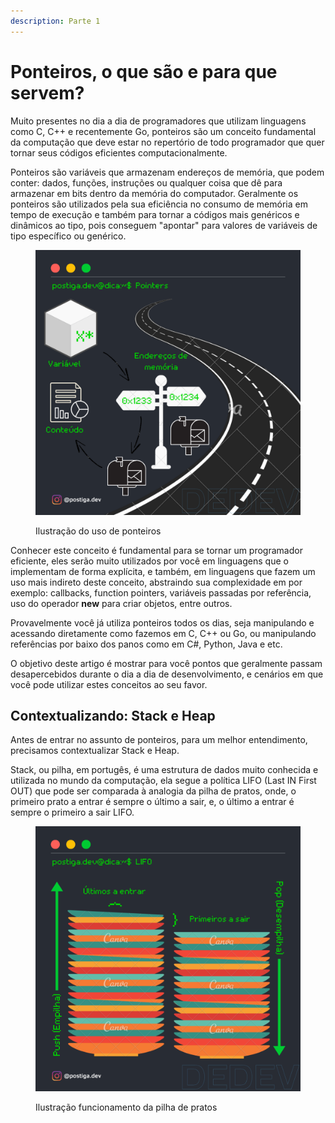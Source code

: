 ```yaml
---
description: Parte 1
---
```


# Ponteiros, o que são e para que servem?

Muito presentes no dia a dia de programadores que utilizam linguagens como C, C++ e recentemente Go, ponteiros são um conceito fundamental da computação que deve estar no repertório de todo programador que quer tornar seus códigos eficientes computacionalmente.

Ponteiros são variáveis que armazenam endereços de memória, que podem conter: dados, funções, instruções ou qualquer coisa que dê para armazenar em bits dentro da memória do computador. Geralmente os ponteiros são utilizados pela sua eficiência no consumo de memória em tempo de execução e também para tornar a códigos mais genéricos e dinâmicos ao tipo, pois conseguem "apontar" para valores de variáveis de tipo específico ou genérico.

<figure><img src="../.gitbook/assets/2.png" alt=""><figcaption><p>Ilustração do uso de ponteiros</p></figcaption></figure>

Conhecer este conceito é fundamental para se tornar um programador eficiente, eles serão muito utilizados por você em linguagens que o implementam de forma explícita, e também, em linguagens que fazem um uso mais indireto deste conceito, abstraindo sua complexidade em por exemplo: callbacks, function pointers, variáveis passadas por referência, uso do operador **new** para criar objetos, entre outros.

Provavelmente você já utiliza ponteiros todos os dias, seja manipulando e acessando diretamente como fazemos em C, C++ ou Go, ou manipulando referências por baixo dos panos como em C#, Python, Java e etc.

O objetivo deste artigo é mostrar para você pontos que geralmente passam desapercebidos durante o dia a dia de desenvolvimento, e cenários em que você pode utilizar estes conceitos ao seu favor.



## Contextualizando: Stack e Heap

Antes de entrar no assunto de ponteiros, para um melhor entendimento, precisamos contextualizar Stack e Heap.

Stack, ou pilha, em portugês, é uma estrutura de dados muito conhecida e utilizada no mundo da computação, ela segue a política LIFO (Last IN First OUT) que pode ser comparada à analogia da pilha de pratos, onde, o primeiro prato a entrar é sempre o último a sair, e, o último a entrar é sempre o primeiro a sair LIFO.

<figure><img src="../.gitbook/assets/5.png" alt=""><figcaption><p>Ilustração funcionamento da pilha de pratos</p></figcaption></figure>

